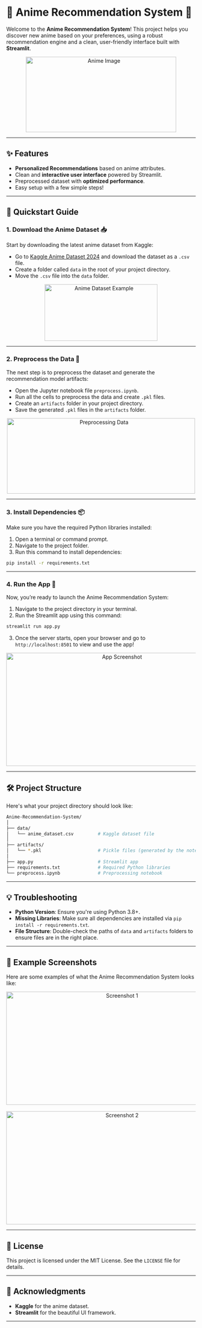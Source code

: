 # 🌸 Anime Recommendation System 🎌

Welcome to the **Anime Recommendation System**! This project helps you discover new anime based on your preferences, using a robust recommendation engine and a clean, user-friendly interface built with **Streamlit**.

<p align="center">
  <img src="https://i.imgur.com/your-anime-image-url.png" width="400" height="200" alt="Anime Image"/>
</p>

---

## ✨ Features

- **Personalized Recommendations** based on anime attributes.
- Clean and **interactive user interface** powered by Streamlit.
- Preprocessed dataset with **optimized performance**.
- Easy setup with a few simple steps!

---

## 🚀 Quickstart Guide

### 1. Download the Anime Dataset 📥

Start by downloading the latest anime dataset from Kaggle:

- Go to [Kaggle Anime Dataset 2024](https://www.kaggle.com/datasets/junaidk0012/anime-dataset-2024) and download the dataset as a `.csv` file.
- Create a folder called `data` in the root of your project directory.
- Move the `.csv` file into the `data` folder.

<p align="center">
  <img src="https://i.imgur.com/your-dataset-image.png" width="300" height="150" alt="Anime Dataset Example"/>
</p>

---

### 2. Preprocess the Data 🔄

The next step is to preprocess the dataset and generate the recommendation model artifacts:

- Open the Jupyter notebook file `preprocess.ipynb`.
- Run all the cells to preprocess the data and create `.pkl` files.
- Create an `artifacts` folder in your project directory.
- Save the generated `.pkl` files in the `artifacts` folder.

<p align="center">
  <img src="https://i.imgur.com/your-preprocess-image.png" width="500" height="200" alt="Preprocessing Data"/>
</p>

---

### 3. Install Dependencies 📦

Make sure you have the required Python libraries installed:

1. Open a terminal or command prompt.
2. Navigate to the project folder.
3. Run this command to install dependencies:

```bash
pip install -r requirements.txt
```

---

### 4. Run the App 🚀

Now, you’re ready to launch the Anime Recommendation System:

1. Navigate to the project directory in your terminal.
2. Run the Streamlit app using this command:

```bash
streamlit run app.py
```

3. Once the server starts, open your browser and go to `http://localhost:8501` to view and use the app!

<p align="center">
  <img src="https://i.imgur.com/your-app-image.png" width="600" height="300" alt="App Screenshot"/>
</p>

---

## 🛠️ Project Structure

Here's what your project directory should look like:

```bash
Anime-Recommendation-System/
│
├── data/
│   └── anime_dataset.csv         # Kaggle dataset file
│
├── artifacts/
│   └── *.pkl                     # Pickle files (generated by the notebook)
│
├── app.py                        # Streamlit app
├── requirements.txt              # Required Python libraries
└── preprocess.ipynb              # Preprocessing notebook
```

---

## 💡 Troubleshooting

- **Python Version**: Ensure you're using Python 3.8+.
- **Missing Libraries**: Make sure all dependencies are installed via `pip install -r requirements.txt`.
- **File Structure**: Double-check the paths of `data` and `artifacts` folders to ensure files are in the right place.

---

## 🎨 Example Screenshots

Here are some examples of what the Anime Recommendation System looks like:

<p align="center">
  <img src="https://i.imgur.com/your-screenshot1.png" width="600" height="300" alt="Screenshot 1"/>
  <br><br>
  <img src="https://i.imgur.com/your-screenshot2.png" width="600" height="300" alt="Screenshot 2"/>
</p>

---

## 📜 License

This project is licensed under the MIT License. See the `LICENSE` file for details.

---

## 🙌 Acknowledgments

- **Kaggle** for the anime dataset.
- **Streamlit** for the beautiful UI framework.

---
